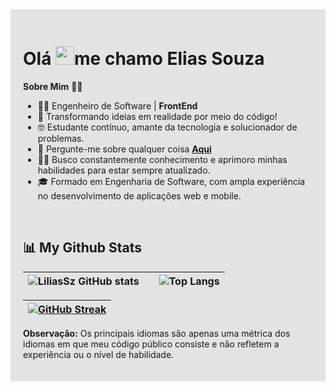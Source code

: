 <!-- Altere o valor da cor no atributo "style" -->
<div style="background-color: rgba(0, 0, 0, 0.1); padding: 20px;">
 
 <h1 >Olá <img src="https://raw.githubusercontent.com/MartinHeinz/MartinHeinz/master/wave.gif" width="30px">me chamo Elias Souza</h1>

  **Sobre Mim** 👨‍💻
  - 👨‍💻 Engenheiro de Software | <b>FrontEnd</b>
  - 📜 Transformando ideias em realidade por meio do código!
  - 🤓 Estudante contínuo, amante da tecnologia e solucionador de problemas.
  - 💬 Pergunte-me sobre qualquer coisa **[Aqui](https://github.com/liliassz/liliassz/issues)**
  - 👨‍🎓 Busco constantemente conhecimento e aprimoro minhas habilidades para estar sempre atualizado.
  - 🎓 Formado em Engenharia de Software, com ampla experiência no desenvolvimento de aplicações web e mobile.

  <br>

## 📊 My Github Stats

| ![LiliasSz GitHub stats](https://github-readme-stats.vercel.app/api?username=liliassz&show_icons=true&theme=tokyonight&) | | ![Top Langs](https://github-readme-stats.vercel.app/api/top-langs/?username=liliassz&layout=donut&theme=tokyonight) |
| :-------------: | :-------------: | :-------------: |

| [![GitHub Streak](https://github-readme-streak-stats.herokuapp.com?user=liliassz&theme=tokyonight&dates=05DD3C)](https://git.io/streak-stats) |
| :--------: |



  <b>Observação:</b> Os principais idiomas são apenas uma métrica dos idiomas em que meu código público consiste e não refletem a experiência ou o nível de habilidade.

